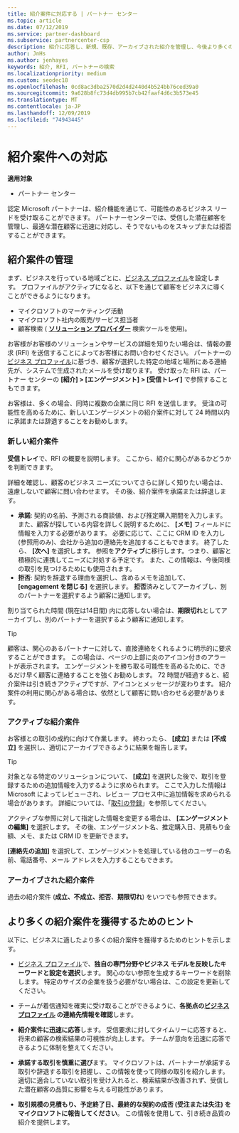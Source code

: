 ```yaml
---
title: 紹介案件に対応する | パートナー センター
ms.topic: article
ms.date: 07/12/2019
ms.service: partner-dashboard
ms.subservice: partnercenter-csp
description: 紹介に応答し、新規、既存、アーカイブされた紹介を管理し、今後より多くの参照を取得する方法について説明します。
author: JnHs
ms.author: jenhayes
keywords: 紹介, RFI, パートナーの検索
ms.localizationpriority: medium
ms.custom: seodec18
ms.openlocfilehash: 0cd8ac3dba2570d2d4d2440d4b524bb76ced39a0
ms.sourcegitcommit: 9a628b8fc73d4db995b7cb42faaf4d6c3b573e45
ms.translationtype: MT
ms.contentlocale: ja-JP
ms.lasthandoff: 12/09/2019
ms.locfileid: "74943445"
---
```

# <a name="respond-to-referrals"></a>紹介案件への対応

**適用対象**

-  パートナー センター

認定 Microsoft パートナーは、紹介機能を通じて、可能性のあるビジネス リードを受け取ることができます。 パートナーセンターでは、受信した潜在顧客を管理し、最適な潜在顧客に迅速に対応し、そうでないものをスキップまたは拒否することができます。 

## <a name="referral-management"></a>紹介案件の管理

まず、ビジネスを行っている地域ごとに、[ビジネス プロファイル](create-a-marketing-profile.md)を設定します。 プロファイルがアクティブになると、以下を通じて顧客をビジネスに導くことができるようになります。

*  マイクロソフトのマーケティング活動
*  マイクロソフト社内の販売/サービス担当者
*  顧客検索 ( **[ソリューション プロバイダー](https://www.microsoft.com/solution-providers/home)** 検索ツールを使用)。

お客様がお客様のソリューションやサービスの詳細を知りたい場合は、情報の要求 (RFI) を送信することによってお客様にお問い合わせください。 パートナーの[ビジネス プロファイル](create-a-marketing-profile.md)に基づき、顧客が選択した特定の地域と場所にある連絡先が、システムで生成されたメールを受け取ります。 受け取った RFI は、パートナー センターの **[紹介] > [エンゲージメント] > [受信トレイ]** で参照することもできます。

お客様は、多くの場合、同時に複数の企業に同じ RFI を送信します。 受注の可能性を高めるために、新しいエンゲージメントの紹介案件に対して 24 時間以内に承諾または辞退することをお勧めします。

### <a name="new-referrals"></a>新しい紹介案件

**受信トレイ**で、RFI の概要を説明します。 ここから、紹介に関心があるかどうかを判断できます。

詳細を確認し、顧客のビジネス ニーズについてさらに詳しく知りたい場合は、遠慮しないで顧客に問い合わせます。 その後、紹介案件を承諾または辞退します。

*  **承諾**: 契約の名前、予測される商談値、および推定購入期間を入力します。 また、顧客が探している内容を詳しく説明するために、 **[メモ]** フィールドに情報を入力する必要があります。 必要に応じて、ここに CRM ID を入力し (参照用のみ)、会社から追加の連絡先を追加することもできます。 終了したら、 **[次へ]** を選択します。 参照を**アクティブ**に移行します。つまり、顧客と積極的に連携してニーズに対処する予定です。 また、この情報は、今後同様の取引を見つけるためにも使用されます。
*  **拒否**: 契約を辞退する理由を選択し、含めるメモを追加して、 **[engagement を閉じる]** を選択します。 **拒否**済みとしてアーカイブし、別のパートナーを選択するよう顧客に通知します。

割り当てられた時間 (現在は14日間) 内に応答しない場合は、**期限切れ**としてアーカイブし、別のパートナーを選択するよう顧客に通知します。

> [!TIP]
> 顧客は、関心のあるパートナーに対して、直接連絡をくれるように明示的に要求することができます。 この場合は、ページの上部に炎のアイコン付きのアラートが表示されます。 エンゲージメントを勝ち取る可能性を高めるために、できるだけ早く顧客に連絡することを強くお勧めします。 72 時間が経過すると、紹介案件は引き続きアクティブですが、アイコンとメッセージが変わります。 紹介案件の利用に関心がある場合は、依然として顧客に問い合わせる必要があります。

### <a name="active-referrals"></a>アクティブな紹介案件

お客様との取引の成約に向けて作業します。 終わったら、 **[成立]** または **[不成立]** を選択し、適切にアーカイブできるように結果を報告します。

> [!TIP]
> 対象となる特定のソリューションについて、 **[成立]** を選択した後で、取引を登録するための追加情報を入力するように求められます。 ここで入力した情報は Microsoft によってレビューされ、レビュー プロセス中に追加情報を求められる場合があります。 詳細については、「[取引の登録](register-deals.md)」を参照してください。

アクティブな参照に対して指定した情報を変更する場合は、 **[エンゲージメントの編集]** を選択します。 その後、エンゲージメント名、推定購入日、見積もり金額、メモ、または CRM ID を更新できます。

**[連絡先の追加]** を選択して、エンゲージメントを処理している他のユーザーの名前、電話番号、メール アドレスを入力することもできます。


### <a name="archived-referrals"></a>アーカイブされた紹介案件

過去の紹介案件 (**成立、不成立、拒否**、**期限切れ**) をいつでも参照できます。 

## <a name="getting-more-referrals"></a>より多くの紹介案件を獲得するためのヒント

以下に、ビジネスに適したより多くの紹介案件を獲得するためのヒントを示します。

*  [ビジネス プロファイル](create-a-marketing-profile.md)で、**独自の専門分野やビジネス モデルを反映したキーワードと設定を選択**します。 関心のない参照を生成するキーワードを削除します。 特定のサイズの企業を扱う必要がない場合は、この設定を更新してください。

*  チームが着信通知を確実に受け取ることができるように、**各拠点の[ビジネス プロファイル](create-a-marketing-profile.md) の連絡先情報を確認**します。

*  **紹介案件に迅速に応答**します。 受信要求に対してタイムリーに応答すると、将来の顧客の検索結果の可視性が向上します。 チームが意向を迅速に応答できるように体制を整えてください。

*  **承諾する取引を慎重に選び**ます。 マイクロソフトは、パートナーが承諾する取引や辞退する取引を把握し、この情報を使って同様の取引を紹介します。 適切に適合していない取引を受け入れると、検索結果が改善されず、受信した潜在顧客の品質に影響を与える可能性があります。

*  **取引規模の見積もり、予定終了日、最終的な契約の成否 (受注または失注) をマイクロソフトに報告してください**。 この情報を使用して、引き続き品質の紹介を提供します。
